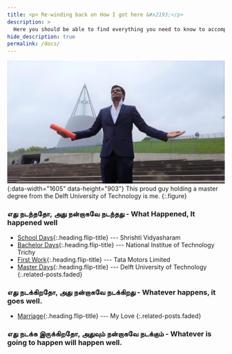 ```yaml
---
title: <p> Re-winding back on How I got here &#x2193;</p>
description: >
  Here you should be able to find everything you need to know to accomplish the most common tasks when blogging with Hydejack.
hide_description: true
permalink: /docs/
---
```


![Math Screenshot](/assets/img/blog/user.jpg){:data-width="1605" data-height="903"}
This proud guy holding a master degree from the Delft University of Technology is me.
{:.figure} 

<h3><b>எது நடந்ததோ, அது நன்றாகவே நடந்தது - What Happened, It happened well</b></h3>

* [School Days]{:.heading.flip-title} --- Shrishti Vidyasharam 
* [Bachelor Days]{:.heading.flip-title} --- National Institue of Technology Trichy
* [First Work]{:.heading.flip-title} --- Tata Motors Limited 
* [Master Days]{:.heading.flip-title} --- Delft University of Technology
{:.related-posts.faded}

<h3><b>எது நடக்கிறதோ, அது நன்றாகவே நடக்கிறது - Whatever happens, it goes well.</b></h3>

* [Marriage]{:.heading.flip-title} ---  My Love
{:.related-posts.faded}


<h3><b>எது நடக்க இருக்கிறதோ, அதுவும் நன்றாகவே நடக்கும் - Whatever is going to happen will happen well.</b></h3>


[school days]: school_days.md
[Bachelor Days]: college.md
[First Work]: work.md
[Master Days]: netherlands.md
[Marriage]: Marriage.md